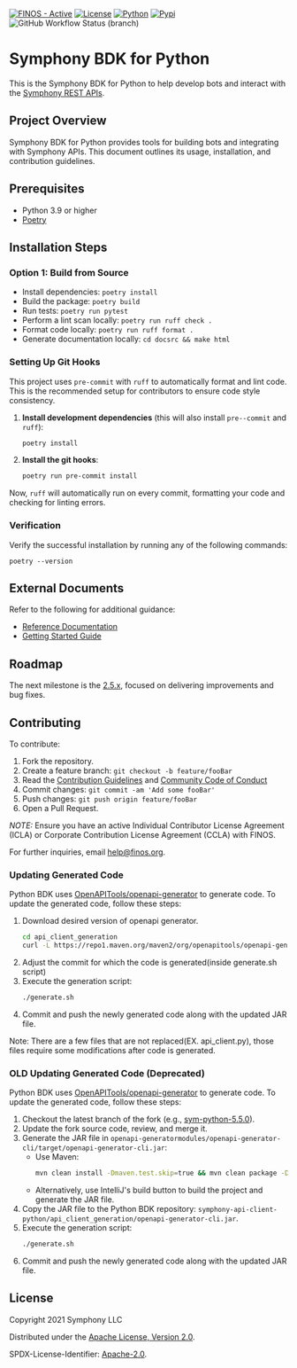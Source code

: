 [![FINOS - Active](https://cdn.jsdelivr.net/gh/finos/contrib-toolbox@master/images/badge-active.svg)](https://community.finos.org/docs/governance/Software-Projects/stages/active)
[![License](https://img.shields.io/badge/License-Apache%202.0-blue.svg)](https://opensource.org/licenses/Apache-2.0)
[![Python](https://img.shields.io/badge/python-3.9%20%7C%203.10%20%7C%203.11%20%7C%203.12%20%7C%203.13-blue)](https://www.python.org/downloads/)
[![Pypi](https://img.shields.io/pypi/v/symphony-bdk-python)](https://pypi.org/project/symphony-bdk-python/)
![GitHub Workflow Status (branch)](https://img.shields.io/github/workflow/status/finos/symphony-bdk-python/build/main)

# Symphony BDK for Python

This is the Symphony BDK for Python to help develop bots and interact with the [Symphony REST APIs](https://rest-api.symphony.com).

## Project Overview

Symphony BDK for Python provides tools for building bots and integrating with Symphony APIs. This document outlines its usage, installation, and contribution guidelines.

## Prerequisites

- Python 3.9 or higher
- [Poetry](https://python-poetry.org/docs/#installation)

## Installation Steps

### Option 1: Build from Source
- Install dependencies: `poetry install`
- Build the package: `poetry build`
- Run tests: `poetry run pytest`
- Perform a lint scan locally: `poetry run ruff check .`
- Format code locally: `poetry run ruff format .`
- Generate documentation locally: `cd docsrc && make html`

### Setting Up Git Hooks
This project uses `pre-commit` with `ruff` to automatically format and lint code. This is the recommended setup for contributors to ensure code style consistency.

1. **Install development dependencies** (this will also install `pre--commit` and `ruff`):
   ```bash
   poetry install
   ```
2. **Install the git hooks**:
   ```bash
   poetry run pre-commit install
   ```
Now, `ruff` will automatically run on every commit, formatting your code and checking for linting errors.

### Verification
Verify the successful installation by running any of the following commands:
```
poetry --version
```

## External Documents

Refer to the following for additional guidance:
- [Reference Documentation](https://symphony-bdk-python.finos.org/)
- [Getting Started Guide](https://symphony-bdk-python.finos.org/markdown/getting_started.html)

## Roadmap

The next milestone is the [2.5.x](https://github.com/finos/symphony-bdk-python/milestone/6), focused on delivering improvements and bug fixes.

## Contributing

To contribute:
1. Fork the repository.
2. Create a feature branch: `git checkout -b feature/fooBar`
3. Read the [Contribution Guidelines](CONTRIBUTING.md) and [Community Code of Conduct](https://www.finos.org/code-of-conduct)
4. Commit changes: `git commit -am 'Add some fooBar'`
5. Push changes: `git push origin feature/fooBar`
6. Open a Pull Request.

_NOTE:_ Ensure you have an active Individual Contributor License Agreement (ICLA) or Corporate Contribution License Agreement (CCLA) with FINOS.

For further inquiries, email [help@finos.org](mailto:help@finos.org).

### Updating Generated Code

Python BDK uses [OpenAPITools/openapi-generator](https://github.com/OpenAPITools/openapi-generator/) to generate code. 
To update the generated code, follow these steps:

1. Download desired version of openapi generator.
     ```bash
     cd api_client_generation
     curl -L https://repo1.maven.org/maven2/org/openapitools/openapi-generator-cli/7.14.0/openapi-generator-cli-7.14.0.jar      -o openapi-generator-cli.jar
     ```
2. Adjust the commit for which the code is generated(inside generate.sh script)
3. Execute the generation script: 
   ```bash
   ./generate.sh
   ```
4. Commit and push the newly generated code along with the updated JAR file.

Note: There are a few files that are not replaced(EX. api_client.py), those files require some modifications after code is generated.


### OLD Updating Generated Code (Deprecated)

Python BDK uses [OpenAPITools/openapi-generator](https://github.com/OpenAPITools/openapi-generator/) to generate code. 
To update the generated code, follow these steps:

1. Checkout the latest branch of the fork (e.g., [sym-python-5.5.0](https://github.com/SymphonyPlatformSolutions/openapi-generator/tree/sym-python-5.5.0)).
2. Update the fork source code, review, and merge it.
3. Generate the JAR file in `openapi-generatormodules/openapi-generator-cli/target/openapi-generator-cli.jar`:
   - Use Maven: 
     ```bash
     mvn clean install -Dmaven.test.skip=true && mvn clean package -Dmaven.test.skip=true
     ```
   - Alternatively, use IntelliJ's build button to build the project and generate the JAR file.
4. Copy the JAR file to the Python BDK repository: `symphony-api-client-python/api_client_generation/openapi-generator-cli.jar`.
5. Execute the generation script: 
   ```bash
   ./generate.sh
   ```
6. Commit and push the newly generated code along with the updated JAR file.


## License

Copyright 2021 Symphony LLC

Distributed under the [Apache License, Version 2.0](http://www.apache.org/licenses/LICENSE-2.0).

SPDX-License-Identifier: [Apache-2.0](https://spdx.org/licenses/Apache-2.0).
